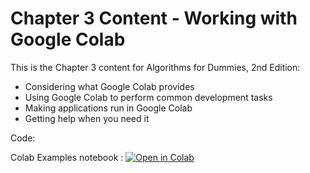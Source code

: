 # Chapter 3 Content - Working with Google Colab
This is the Chapter 3 content for Algorithms for Dummies, 2nd Edition:

*	Considering what Google Colab provides
*	Using Google Colab to perform common development tasks
*	Making applications run in Google Colab
*	Getting help when you need it

Code:

Colab Examples notebook : [![Open in Colab](https://colab.research.google.com/assets/colab-badge.svg)](https://colab.research.google.com/github/lmassaron/algo4d_2ed/blob/master/Chapter03/A4D2E%3B%2003%3B%20Colab%20Examples.ipynb)
